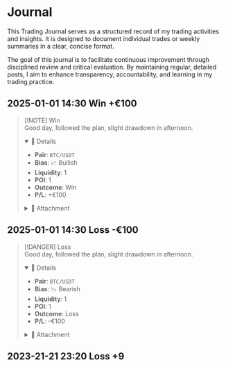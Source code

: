 # Journal

This Trading Journal serves as a structured record of my trading activities and insights. It is designed to document individual trades or weekly summaries in a clear, concise format.

The goal of this journal is to facilitate continuous improvement through disciplined review and critical evaluation. By maintaining regular, detailed posts, I aim to enhance transparency, accountability, and learning in my trading practice.

## 2025-01-01 14:30 <span class="win">Win +€100</span>
> [!NOTE] <span class="win">Win</span>  
> Good day, followed the plan, slight drawdown in afternoon.  
> 
> <details open>
> <summary>📂 Details</summary>
> 
> * **Pair**: <code>BTC/USDT</code>
> * **Bias**: 📈 Bullish
> * **Liquidity**: 1
> * **POI**: 1
> * **Outcome**: <span class="win">Win</span>
> * **P/L**: <span class="pl-circle">+€100</span>
> 
> </details>
> 
> <details>
> <summary>📎 Attachment</summary>
> <img src="/images/ftmo-challenge-passed.png" alt="FTMO Challenge Passed" style="max-width: 300px; margin-top: 0.5rem;" />
> </details>

## 2025-01-01 14:30 <span class="loss">Loss -€100</span>
> [!DANGER] <span class="loss">Loss</span>  
> Good day, followed the plan, slight drawdown in afternoon.  
> 
> <details open>
> <summary>📂 Details</summary>
> 
> * **Pair**: <code>BTC/USDT</code>
> * **Bias**: 📉 Bearish
> * **Liquidity**: 1
> * **POI**: 1
> * **Outcome**: <span class="loss">Loss</span>
> * **P/L**: <span class="pl-circle pl-negative">-€100</span>
> 
> </details>
> 
> <details>
> <summary>📎 Attachment</summary>
> <img src="/images/ftmo-challenge-passed.png" alt="FTMO Challenge Passed" style="max-width: 300px; margin-top: 0.5rem;" />
> </details>


## 2023-21-21 23:20 <span class=loss>Loss +9</span>
